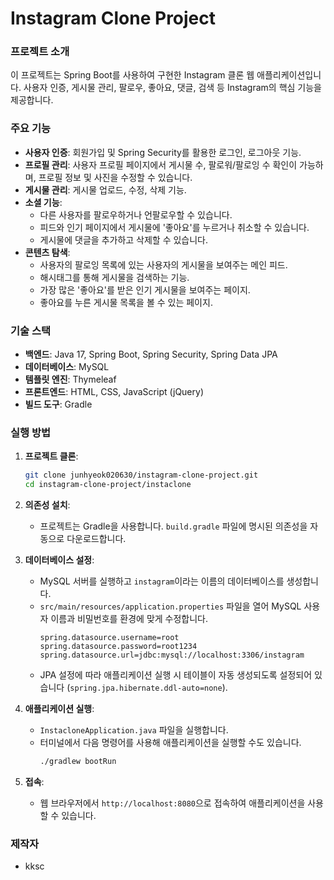 # Instagram Clone Project

### 프로젝트 소개
이 프로젝트는 Spring Boot를 사용하여 구현한 Instagram 클론 웹 애플리케이션입니다. 사용자 인증, 게시물 관리, 팔로우, 좋아요, 댓글, 검색 등 Instagram의 핵심 기능을 제공합니다.

### 주요 기능
* **사용자 인증**: 회원가입 및 Spring Security를 활용한 로그인, 로그아웃 기능.
* **프로필 관리**: 사용자 프로필 페이지에서 게시물 수, 팔로워/팔로잉 수 확인이 가능하며, 프로필 정보 및 사진을 수정할 수 있습니다.
* **게시물 관리**: 게시물 업로드, 수정, 삭제 기능.
* **소셜 기능**:
    * 다른 사용자를 팔로우하거나 언팔로우할 수 있습니다.
    * 피드와 인기 페이지에서 게시물에 '좋아요'를 누르거나 취소할 수 있습니다.
    * 게시물에 댓글을 추가하고 삭제할 수 있습니다.
* **콘텐츠 탐색**:
    * 사용자의 팔로잉 목록에 있는 사용자의 게시물을 보여주는 메인 피드.
    * 해시태그를 통해 게시물을 검색하는 기능.
    * 가장 많은 '좋아요'를 받은 인기 게시물을 보여주는 페이지.
    * 좋아요를 누른 게시물 목록을 볼 수 있는 페이지.

### 기술 스택
* **백엔드**: Java 17, Spring Boot, Spring Security, Spring Data JPA
* **데이터베이스**: MySQL
* **템플릿 엔진**: Thymeleaf
* **프론트엔드**: HTML, CSS, JavaScript (jQuery)
* **빌드 도구**: Gradle

### 실행 방법
1.  **프로젝트 클론**:
    ```bash
    git clone junhyeok020630/instagram-clone-project.git
    cd instagram-clone-project/instaclone
    ```

2.  **의존성 설치**:
    * 프로젝트는 Gradle을 사용합니다. `build.gradle` 파일에 명시된 의존성을 자동으로 다운로드합니다.

3.  **데이터베이스 설정**:
    * MySQL 서버를 실행하고 `instagram`이라는 이름의 데이터베이스를 생성합니다.
    * `src/main/resources/application.properties` 파일을 열어 MySQL 사용자 이름과 비밀번호를 환경에 맞게 수정합니다.
        ```properties
        spring.datasource.username=root
        spring.datasource.password=root1234
        spring.datasource.url=jdbc:mysql://localhost:3306/instagram
        ```
    * JPA 설정에 따라 애플리케이션 실행 시 테이블이 자동 생성되도록 설정되어 있습니다 (`spring.jpa.hibernate.ddl-auto=none`).

4.  **애플리케이션 실행**:
    * `InstacloneApplication.java` 파일을 실행합니다.
    * 터미널에서 다음 명령어를 사용해 애플리케이션을 실행할 수도 있습니다.
        ```bash
        ./gradlew bootRun
        ```

5.  **접속**:
    * 웹 브라우저에서 `http://localhost:8080`으로 접속하여 애플리케이션을 사용할 수 있습니다.

### 제작자
* kksc